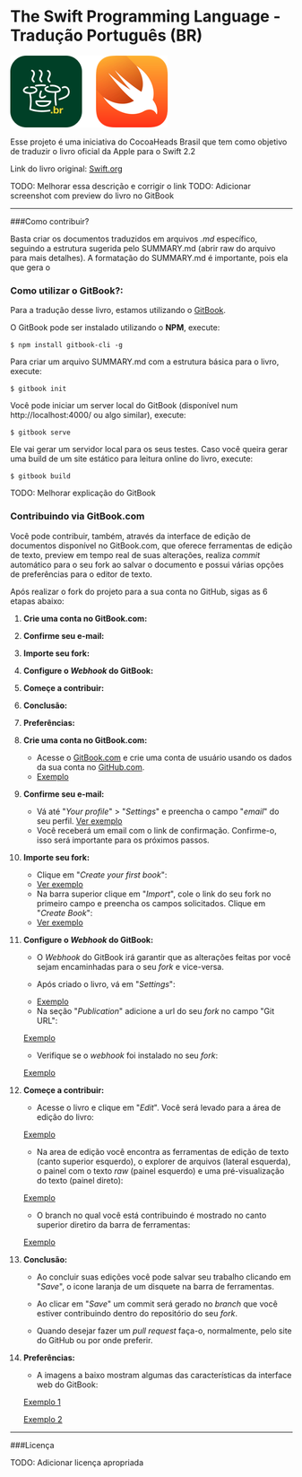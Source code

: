 # The Swift Programming Language - Tradução Português (BR)

![](artes/hero.png)


Esse projeto é uma iniciativa do CocoaHeads Brasil que tem como objetivo de traduzir o livro oficial da Apple para o Swift 2.2

Link do livro original: [Swift.org](http://swift.org/download)

TODO: Melhorar essa descrição e corrigir o link
TODO: Adicionar screenshot com preview do livro no GitBook

---

###Como contribuir?

Basta criar os documentos traduzidos em arquivos *.md* específico, seguindo a estrutura sugerida pelo SUMMARY.md (abrir raw do arquivo para mais detalhes). A formatação do SUMMARY.md é importante, pois ela que gera o

### Como utilizar o GitBook?:

Para a tradução desse livro, estamos utilizando o [GitBook](http://gitbook.com).

O GitBook pode ser instalado utilizando o **NPM**, execute:

```
$ npm install gitbook-cli -g
```

Para criar um arquivo SUMMARY.md com a estrutura básica para o livro, execute:

```
$ gitbook init
```

Você pode iniciar um server local do GitBook (disponível num http://localhost:4000/ ou algo similar), execute:

```
$ gitbook serve
```

Ele vai gerar um servidor local para os seus testes. Caso você queira gerar uma build de um site estático para leitura online do livro, execute:

```
$ gitbook build
```

TODO: Melhorar explicação do GitBook

### Contribuindo via GitBook.com

Você pode contribuir, também, através da interface de edição de documentos disponível no GitBook.com, que oferece ferramentas de edição de texto, preview em tempo real de suas alterações, realiza *commit* automático para o seu fork ao salvar o documento e possui várias opções de preferências para o editor de texto.

Após realizar o fork do projeto para a sua conta no GitHub, sigas as 6 etapas abaixo:

1. **Crie uma conta no GitBook.com:**
2. **Confirme seu e-mail:**
3. **Importe seu fork:**
4. **Configure o *Webhook* do GitBook:**
5. **Começe a contribuir:**
6. **Conclusão:**
7. **Preferências:**

1. **Crie uma conta no GitBook.com:**
    * Acesse o [GitBook.com](https://www.gitbook.com) e crie uma conta de usuário usando os dados da sua conta no [GitHub.com](https://github.com/).
     - [Exemplo](artes/project/tutorials/gitbook_web/figura_0.png)
    

1. **Confirme seu e-mail:**
    * Vá até "*Your profile*" > "*Settings*" e preencha o campo "*email*" do seu perfil. [Ver exemplo](artes/project/tutorials/gitbook_web/figura_1.png)
    * Você receberá um email com o link de confirmação. Confirme-o, isso será importante para os próximos passos.

1. **Importe seu fork:**
    * Clique em "*Create your first book*": 
     - [Ver exemplo](artes/project/tutorials/gitbook_web/figura_3.png)
    * Na barra superior clique em "*Import*", cole o link do seu fork no primeiro campo e preencha os campos solicitados. Clique em "*Create Book*":
     - [Ver exemplo](artes/project/tutorials/gitbook_web/figura_4.png)

1. **Configure o *Webhook* do GitBook:**
    
    * O *Webhook* do GitBook irá garantir que as alterações feitas por você sejam encaminhadas para o seu *fork* e vice-versa.
     
    * Após criado o livro, vá em "*Settings*":
        
    - [Exemplo](artes/project/tutorials/gitbook_web/figura_5.png)

    * Na seção "*Publication*" adicione a url do seu *fork* no campo "Git URL":
    
    [Exemplo](artes/project/tutorials/gitbook_web/figura_6.png)
    
    * Verifique se o *webhook* foi instalado no seu *fork*:
    
    [Exemplo](artes/project/tutorials/gitbook_web/figura_7.png)
    
1. **Começe a contribuir:**
    
    * Acesse o livro e clique em "*Edit*". Você será levado para a área de edição do livro:
    
    [Exemplo](artes/project/tutorials/gitbook_web/figura_8.png)

    * Na area de edição você encontra as ferramentas de edição de texto (canto superior esquerdo), o explorer de arquivos (lateral esquerda), o painel com o texto *raw* (painel esquerdo) e uma pré-visualização do texto (painel direto):
    
    [Exemplo](artes/project/tutorials/gitbook_web/figura_9.png)
    
    * O branch no qual você está contribuindo é mostrado no canto superior diretiro da barra de ferramentas: 
    
    [Exemplo](artes/project/tutorials/gitbook_web/figura_10.png)
    
1. **Conclusão:**
    * Ao concluir suas edições você pode salvar seu trabalho clicando em "*Save*", o icone laranja de um disquete na barra de ferramentas.
    
    * Ao clicar em "*Save*" um commit será gerado no *branch* que você estiver contribuindo dentro do repositório do seu *fork*. 
    
    * Quando desejar fazer um *pull request* faça-o, normalmente, pelo site do GitHub ou por onde preferir.

1. **Preferências:**
    
    * A imagens a baixo mostram algumas das características da interface web do GitBook:
        
    [Exemplo 1](artes/project/tutorials/gitbook_web/figura_11.png)
    
    [Exemplo 2](artes/project/tutorials/gitbook_web/figura_11.png)

---

###Licença

TODO: Adicionar licença apropriada
